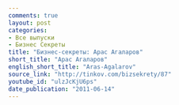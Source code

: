 ```yaml
---
comments: true
layout: post
categories:
- Все выпуски
- Бизнес Секреты
title: "Бизнес-секреты: Арас Агаларов"
short_title: "Арас Агаларов"
english_short_title: "Aras-Agalarov"
source_link: "http://tinkov.com/bizsekrety/87"
youtube_id: "ulzJcKjU6ps"
date_publication: "2011-06-14"
---
```


